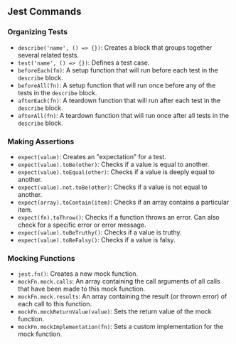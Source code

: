 ## Jest Commands

### Organizing Tests

- `describe('name', () => {})`: Creates a block that groups together several related tests.
- `test('name', () => {})`: Defines a test case.
- `beforeEach(fn)`: A setup function that will run before each test in the `describe` block.
- `beforeAll(fn)`: A setup function that will run once before any of the tests in the `describe` block.
- `afterEach(fn)`: A teardown function that will run after each test in the `describe` block.
- `afterAll(fn)`: A teardown function that will run once after all tests in the `describe` block.

### Making Assertions

- `expect(value)`: Creates an "expectation" for a test.
- `expect(value).toBe(other)`: Checks if a value is equal to another.
- `expect(value).toEqual(other)`: Checks if a value is deeply equal to another.
- `expect(value).not.toBe(other)`: Checks if a value is not equal to another.
- `expect(array).toContain(item)`: Checks if an array contains a particular item.
- `expect(fn).toThrow()`: Checks if a function throws an error. Can also check for a specific error or error message.
- `expect(value).toBeTruthy()`: Checks if a value is truthy.
- `expect(value).toBeFalsy()`: Checks if a value is falsy.

### Mocking Functions

- `jest.fn()`: Creates a new mock function.
- `mockFn.mock.calls`: An array containing the call arguments of all calls that have been made to this mock function.
- `mockFn.mock.results`: An array containing the result (or thrown error) of each call to this function.
- `mockFn.mockReturnValue(value)`: Sets the return value of the mock function.
- `mockFn.mockImplementation(fn)`: Sets a custom implementation for the mock function.
